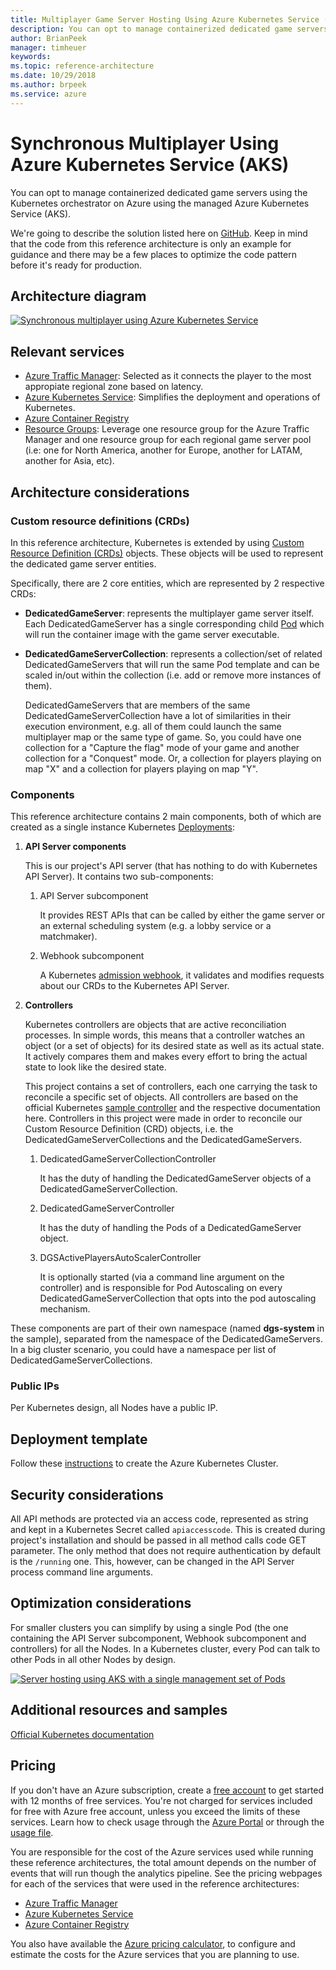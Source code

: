 ```yaml
---
title: Multiplayer Game Server Hosting Using Azure Kubernetes Service (AKS) - Azure
description: You can opt to manage containerized dedicated game servers using the Kubernetes orchestrator on Azure using the managed Azure Kubernetes Service (AKS).
author: BrianPeek
manager: timheuer
keywords: 
ms.topic: reference-architecture
ms.date: 10/29/2018
ms.author: brpeek
ms.service: azure
---
```


# Synchronous Multiplayer Using Azure Kubernetes Service (AKS)

You can opt to manage containerized dedicated game servers using the Kubernetes orchestrator on Azure using the managed Azure Kubernetes Service (AKS).

We're going to describe the solution listed here on [GitHub](https://github.com/dgkanatsios/AzureGameServersScalingKubernetes). Keep in mind that the code from this reference architecture is only an example for guidance and there may be a few places to optimize the code pattern before it's ready for production.

## Architecture diagram

[![Synchronous multiplayer using Azure Kubernetes Service](media/multiplayer/multiplayer-shortsession-akshosting.png)](media/multiplayer/multiplayer-shortsession-akshosting.png)

## Relevant services

- [Azure Traffic Manager](https://docs.microsoft.com/azure/traffic-manager/traffic-manager-overview): Selected as it connects the player to the most appropiate regional zone based on latency.
- [Azure Kubernetes Service](https://azure.microsoft.com/services/kubernetes-service/): Simplifies the deployment and operations of Kubernetes.
- [Azure Container Registry](https://azure.microsoft.com/services/container-registry/)
- [Resource Groups](https://docs.microsoft.com/azure/azure-resource-manager/resource-group-portal#manage-resource-groups): Leverage one resource group for the Azure Traffic Manager and one resource group for each regional game server pool (i.e: one for North America, another for Europe, another for LATAM, another for Asia, etc).

## Architecture considerations

### Custom resource definitions (CRDs)

In this reference architecture, Kubernetes is extended by using [Custom Resource Definition (CRDs)](https://kubernetes.io/docs/concepts/extend-kubernetes/api-extension/custom-resources/) objects. These objects will be used to represent the dedicated game server entities.

Specifically, there are 2 core entities, which are represented by 2 respective CRDs:

- **DedicatedGameServer**: represents the multiplayer game server itself. Each DedicatedGameServer has a single corresponding child [Pod](https://kubernetes.io/docs/concepts/workloads/pods/pod/) which will run the container image with the game server executable.
- **DedicatedGameServerCollection**: represents a collection/set of related DedicatedGameServers that will run the same Pod template and can be scaled in/out within the collection (i.e. add or remove more instances of them).

    DedicatedGameServers that are members of the same DedicatedGameServerCollection have a lot of similarities in their execution environment, e.g. all of them could launch the same multiplayer map or the same type of game. So, you could have one collection for a "Capture the flag" mode of your game and another collection for a "Conquest" mode. Or, a collection for players playing on map "X" and a collection for players playing on map "Y".

### Components

This reference architecture contains 2 main components, both of which are created as a single instance Kubernetes [Deployments](https://kubernetes.io/docs/concepts/workloads/controllers/deployment/):

1. **API Server components**

    This is our project's API server (that has nothing to do with Kubernetes API Server). It contains two sub-components:

    1. API Server subcomponent

        It provides REST APIs that can be called by either the game server or an external scheduling system (e.g. a lobby service or a matchmaker).

    2. Webhook subcomponent

        A Kubernetes [admission webhook](https://kubernetes.io/docs/reference/access-authn-authz/extensible-admission-controllers/#admission-webhooks), it validates and modifies requests about our CRDs to the Kubernetes API Server.

2. **Controllers**

    Kubernetes controllers are objects that are active reconciliation processes. In simple words, this means that a controller watches an object (or a set of objects) for its desired state as well as its actual state. It actively compares them and makes every effort to bring the actual state to look like the desired state.

    This project contains a set of controllers, each one carrying the task to reconcile a specific set of objects. All controllers are based on the official Kubernetes [sample controller](https://github.com/kubernetes/sample-controller) and the respective documentation here. Controllers in this project were made in order to reconcile our Custom Resource Definition (CRD) objects, i.e. the DedicatedGameServerCollections and the DedicatedGameServers.

    1. DedicatedGameServerCollectionController

        It has the duty of handling the DedicatedGameServer objects of a DedicatedGameServerCollection.

    2. DedicatedGameServerController

        It has the duty of handling the Pods of a DedicatedGameServer object.

    3. DGSActivePlayersAutoScalerController

        It is optionally started (via a command line argument on the controller) and is responsible for Pod Autoscaling on every DedicatedGameServerCollection that opts into the pod autoscaling mechanism.

These components are part of their own namespace (named **dgs-system** in the sample), separated from the namespace of the DedicatedGameServers. In a big cluster scenario, you could have a namespace per list of DedicatedGameServerCollections.

### Public IPs

Per Kubernetes design, all Nodes have a public IP.

## Deployment template

Follow these [instructions](https://github.com/dgkanatsios/azuregameserversscalingkubernetes/blob/master/docs/installation.md) to create the Azure Kubernetes Cluster. 

## Security considerations

All API methods are protected via an access code, represented as string and kept in a Kubernetes Secret called `apiaccesscode`. This is created during project's installation and should be passed in all method calls code GET parameter. The only method that does not require authentication by default is the `/running` one. This, however, can be changed in the API Server process command line arguments.

## Optimization considerations

For smaller clusters you can simplify by using a single Pod (the one containing the API Server subcomponent, Webhook subcomponent and controllers) for all the Nodes. In a Kubernetes cluster, every Pod can talk to other Pods in all other Nodes by design.

[![Server hosting using AKS with a single management set of Pods](media/multiplayer/multiplayer-shortsession-akshosting-single.png)](media/multiplayer/multiplayer-shortsession-akshosting-single.png)

## Additional resources and samples

[Official Kubernetes documentation](https://kubernetes.io/docs/concepts/overview/what-is-kubernetes/)

## Pricing

If you don't have an Azure subscription, create a [free account](https://aka.ms/azfreegamedev) to get started with 12 months of free services. You're not charged for services included for free with Azure free account, unless you exceed the limits of these services. Learn how to check usage through the [Azure Portal](https://docs.microsoft.com/azure/billing/billing-check-free-service-usage#check-usage-on-the-azure-portal) or through the [usage file](https://docs.microsoft.com/azure/billing/billing-check-free-service-usage#check-usage-through-the-usage-file).

You are responsible for the cost of the Azure services used while running these reference architectures, the total amount depends on the number of events that will run though the analytics pipeline. See the pricing webpages for each of the services that were used in the reference architectures:

- [Azure Traffic Manager](https://azure.microsoft.com/pricing/details/traffic-manager/)
- [Azure Kubernetes Service](https://azure.microsoft.com/pricing/details/kubernetes-service/)
- [Azure Container Registry](https://azure.microsoft.com/pricing/details/container-registry/)

You also have available the [Azure pricing calculator](https://azure.microsoft.com/pricing/calculator/), to configure and estimate the costs for the Azure services that you are planning to use.